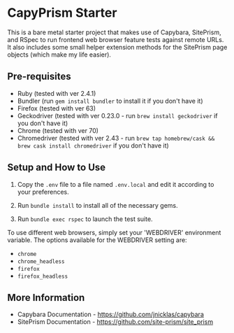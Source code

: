 # CapyPrism Starter

This is a bare metal starter project that makes use of Capybara, SitePrism, and RSpec to run
frontend web browser feature tests against remote URLs. It also includes some small helper
extension methods for the SitePrism page objects (which make my life easier).


## Pre-requisites

- Ruby (tested with ver 2.4.1)
- Bundler (run `gem install bundler` to install it if you don't have it)
- Firefox (tested with ver 63)
- Geckodriver (tested with ver 0.23.0 - run `brew install geckodriver` if you don't have it)
- Chrome (tested with ver 70)
- Chromedriver (tested with ver 2.43 - run `brew tap homebrew/cask && brew cask install chromedriver` if you don't have it)


## Setup and How to Use

1. Copy the `.env` file to a file named `.env.local` and edit it according to your preferences.
   
2. Run `bundle install` to install all of the necessary gems.

3. Run `bundle exec rspec` to launch the test suite.

To use different web browsers, simply set your 'WEBDRIVER' environment variable.
The options available for the WEBDRIVER setting are:
- `chrome`
- `chrome_headless`
- `firefox`
- `firefox_headless`

## More Information

- Capybara Documentation - https://github.com/jnicklas/capybara
- SitePrism Documentation - https://github.com/site-prism/site_prism
